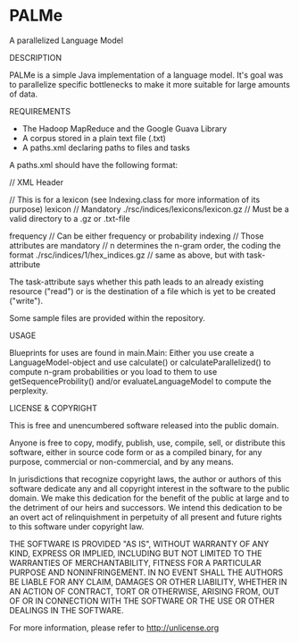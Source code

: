 # PALMe

A parallelized Language Model

DESCRIPTION

PALMe is a simple Java implementation of a language model. It's goal
was to parallelize specific bottlenecks to make it more suitable for 
large amounts of data.

REQUIREMENTS

- The Hadoop MapReduce and the Google Guava Library
- A corpus stored in a plain text file (.txt)
- A paths.xml declaring paths to files and tasks

A paths.xml should have the following format: 

<?xml version="1.0" encoding="UTF-8"?> // XML Header

<path> // This is for a lexicon (see Indexing.class for more information of its purpose)
	<type>lexicon</type> // Mandatory
	<directory>./rsc/indices/lexicons/lexicon.gz</directory> // Must be a valid directory to a .gz or .txt-file
</path> 

<path>
	<type>frequency</type> // Can be either frequency or probability
	<subtype coding="HEXADECIMAL" n="1">indexing</subtype> // Those attributes are mandatory
	// n determines the n-gram order, the coding the format
	<directory task="read">./rsc/indices/1/hex_indices.gz</directory> // same as above, but with task-attribute
</path>

The task-attribute says whether this path leads to an already existing resource ("read") or is the destination
of a file which is yet to be created ("write").

Some sample files are provided within the repository.

USAGE

Blueprints for uses are found in main.Main: 
Either you use create a LanguageModel-object and use calculate() or calculateParallelized() to compute n-gram
probabilities or you load to them to use getSequenceProbility() and/or evaluateLanguageModel to compute the
perplexity.

LICENSE & COPYRIGHT

This is free and unencumbered software released into the public domain.

Anyone is free to copy, modify, publish, use, compile, sell, or
distribute this software, either in source code form or as a compiled
binary, for any purpose, commercial or non-commercial, and by any
means.

In jurisdictions that recognize copyright laws, the author or authors
of this software dedicate any and all copyright interest in the
software to the public domain. We make this dedication for the benefit
of the public at large and to the detriment of our heirs and
successors. We intend this dedication to be an overt act of
relinquishment in perpetuity of all present and future rights to this
software under copyright law.

THE SOFTWARE IS PROVIDED "AS IS", WITHOUT WARRANTY OF ANY KIND,
EXPRESS OR IMPLIED, INCLUDING BUT NOT LIMITED TO THE WARRANTIES OF
MERCHANTABILITY, FITNESS FOR A PARTICULAR PURPOSE AND NONINFRINGEMENT.
IN NO EVENT SHALL THE AUTHORS BE LIABLE FOR ANY CLAIM, DAMAGES OR
OTHER LIABILITY, WHETHER IN AN ACTION OF CONTRACT, TORT OR OTHERWISE,
ARISING FROM, OUT OF OR IN CONNECTION WITH THE SOFTWARE OR THE USE OR
OTHER DEALINGS IN THE SOFTWARE.

For more information, please refer to <http://unlicense.org>
